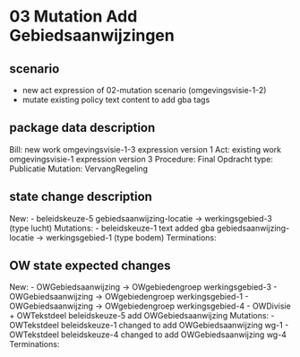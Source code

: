 # 03 Mutation Add Gebiedsaanwijzingen

## scenario
- new act expression of 02-mutation scenario (omgevingsvisie-1-2)
- mutate existing policy text content to add gba tags

## package data description
Bill: new work omgevingsvisie-1-3 expression version 1
Act: existing work omgevingsvisie-1 expression version 3
Procedure: Final
Opdracht type: Publicatie
Mutation: VervangRegeling

## state change description
New:
    - beleidskeuze-5
        gebiedsaanwijzing-locatie -> werkingsgebied-3 (type lucht)
Mutations:
    - beleidskeuze-1 text added gba
        gebiedsaanwijzing-locatie -> werkingsgebied-1 (type bodem)
Terminations:

## OW state expected changes
New:
    - OWGebiedsaanwijzing -> OWgebiedengroep werkingsgebied-3
    - OWGebiedsaanwijzing -> OWgebiedengroep werkingsgebied-1
    - OWGebiedsaanwijzing -> OWgebiedengroep werkingsgebied-4
    - OWDivisie + OWTekstdeel beleidskeuze-5 add OWGebiedsaanwijzing
Mutations:
    - OWTekstdeel beleidskeuze-1 changed to add OWGebiedsaanwijzing wg-1
    - OWTekstdeel beleidskeuze-4 changed to add OWGebiedsaanwijzing wg-4
Terminations:
